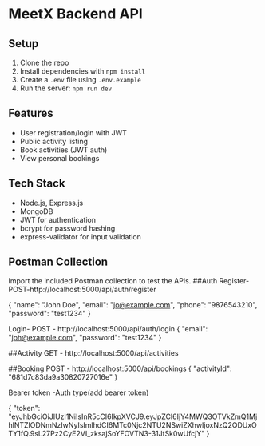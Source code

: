 # MeetX Backend API

## Setup

1. Clone the repo
2. Install dependencies with `npm install`
3. Create a `.env` file using `.env.example`
4. Run the server: `npm run dev`

## Features

- User registration/login with JWT
- Public activity listing
- Book activities (JWT auth)
- View personal bookings

## Tech Stack

- Node.js, Express.js
- MongoDB
- JWT for authentication
- bcrypt for password hashing
- express-validator for input validation

## Postman Collection

Import the included Postman collection to test the APIs.
 
##Auth 
Register-
POST- http://localhost:5000/api/auth/register

{
  "name": "John Doe",
  "email": "jo@example.com",
  "phone": "9876543210",
  "password": "test1234"
}

Login-
POST - http://localhost:5000/api/auth/login
{
  "email": "joh@example.com",
  "password": "test1234"
}

##Activity
GET - http://localhost:5000/api/activities 

##Booking 
POST - http://localhost:5000/api/bookings
{
  "activityId": "681d7c83da9a30820727016e"
}

Bearer token -Auth type(add bearer token)

{
    "token": "eyJhbGciOiJIUzI1NiIsInR5cCI6IkpXVCJ9.eyJpZCI6IjY4MWQ3OTVkZmQ1MjhlNTZlODNmNzIwNyIsImlhdCI6MTc0Njc2NTU2NSwiZXhwIjoxNzQ2ODUxOTY1fQ.9sL27Pz2CyE2VI_zksajSoYFOVTN3-31JtSk0wUfcjY"
}


